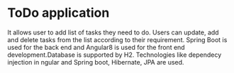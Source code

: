 # ToDo application 
It allows user to add list of tasks they need to do. Users can update, add and delete tasks from the list according to their requirement.
Spring Boot is used for the back end and Angular8 is used for the front end development.Database is supported by H2.
Technologies like dependecy injection in ngular and Spring boot, Hibernate, JPA are used.
